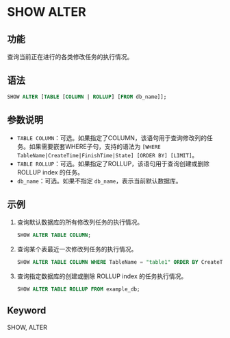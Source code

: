 # SHOW ALTER

## 功能

查询当前正在进行的各类修改任务的执行情况。

## 语法

```sql
SHOW ALTER [TABLE [COLUMN | ROLLUP] [FROM db_name]];
```

## 参数说明

- `TABLE COLUMN`：可选。如果指定了COLUMN，该语句用于查询修改列的任务。如果需要嵌套WHERE子句，支持的语法为 `[WHERE TableName|CreateTime|FinishTime|State] [ORDER BY] [LIMIT]`。
- `TABLE ROLLUP`：可选。如果指定了ROLLUP，该语句用于查询创建或删除 ROLLUP index 的任务。
- `db_name`：可选。如果不指定 `db_name`，表示当前默认数据库。

## 示例

1. 查询默认数据库的所有修改列任务的执行情况。

    ```sql
    SHOW ALTER TABLE COLUMN;
    ```

2. 查询某个表最近一次修改列任务的执行情况。

    ```sql
    SHOW ALTER TABLE COLUMN WHERE TableName = "table1" ORDER BY CreateTime DESC LIMIT 1;
    ```

3. 查询指定数据库的创建或删除 ROLLUP index 的任务执行情况。

    ```sql
    SHOW ALTER TABLE ROLLUP FROM example_db;
    ````

## Keyword

SHOW, ALTER
